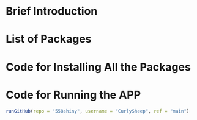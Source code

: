 # Brief Introduction

# List of Packages

# Code for Installing All the Packages

# Code for Running the APP

```R
runGitHub(repo = "558shiny", username = "CurlySheep", ref = "main")
```


